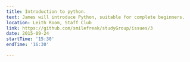 ```yaml
---
title: Introduction to python. 
text: James will introduce Python, suitable for complete beginners.
location: Leith Room, Staff Club
link: https://github.com/smilefreak/studyGroup/issues/3 
date: 2015-09-24
startTime: '15:30'
endTime: '16:30'

---
```


